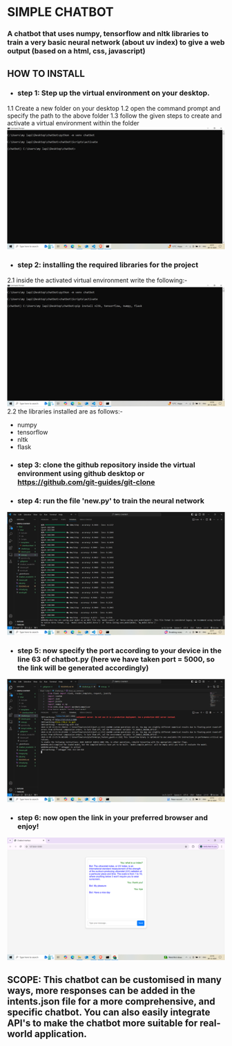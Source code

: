 # SIMPLE CHATBOT
 ### A chatbot that uses numpy, tensorflow and nltk libraries to train a very basic neural network (about uv index) to give a web output (based on a html, css, javascript)

## HOW TO INSTALL
- ### step 1: Step up the virtual environment on your desktop. 
1.1 Create a new folder on your desktop 
1.2 open the command prompt and specify the path to the above folder
1.3 follow the given steps to create and activate a virtual environment within the folder
![fig.1](virtual.png)
- ### step 2: installing the required libraries for the project
2.1 inside the activated virtual environment write the following:- 
![fig.2](pip.png)
2.2 the libraries installed are as follows:-
* numpy
* tensorflow
* nltk
* flask
- ### step 3: clone the github repository inside the virtual environment using github desktop or https://github.com/git-guides/git-clone
- ### step 4: run the file 'new.py' to train the neural network 
![fig.3 after training, the output: (with 200 epochs done; accuracy and loss also mentioned) ](image.png)
- ### step 5: now specify the port according to your device in the line 63 of chatbot.py (here we have taken port = 5000, so the link will be generated accordingly)
![fig.4 the terminal output of the chatbot with the link](image-1.png)
- ### step 6: now open the link in your preferred browser and enjoy!
![fig.4 sample output](image-2.png)

## SCOPE: This chatbot can be customised in many ways, more responses can be added in the intents.json file for a more comprehensive, and specific chatbot. You can also easily integrate API's to make the chatbot more suitable for real-world application. 


